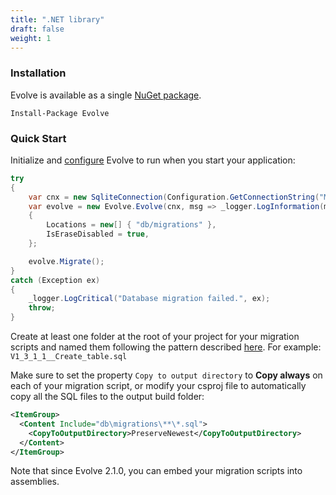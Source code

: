 ```yaml
---
title: ".NET library"
draft: false
weight: 1
---
```


### Installation

Evolve is available as a single [NuGet package](https://www.nuget.org/packages/Evolve).

```
Install-Package Evolve
```

### Quick Start

<i class="fa fa-hand-o-right"></i> Initialize and [configure](/configuration/#options) Evolve to run when you start your application:

```C#
try
{
    var cnx = new SqliteConnection(Configuration.GetConnectionString("MyDatabase"));
    var evolve = new Evolve.Evolve(cnx, msg => _logger.LogInformation(msg))
    {
        Locations = new[] { "db/migrations" },
        IsEraseDisabled = true,
    };

    evolve.Migrate();
}
catch (Exception ex)
{
    _logger.LogCritical("Database migration failed.", ex);
    throw;
}
```

<i class="fa fa-hand-o-right"></i> Create at least one folder at the root of your project for your migration scripts and named them following the pattern described [here](/configuration/#naming-pattern). For example: `V1_3_1_1__Create_table.sql`

<i class="fa fa-hand-o-right"></i> Make sure to set the property `Copy to output directory` to **Copy always** on each of your migration script, or modify your csproj file to automatically copy all the SQL files to the output build folder:

```xml
<ItemGroup>
  <Content Include="db\migrations\**\*.sql">
    <CopyToOutputDirectory>PreserveNewest</CopyToOutputDirectory>
  </Content>
</ItemGroup>
```
<i class="fa fa-info-circle"></i> Note that since Evolve 2.1.0, you can embed your migration scripts into assemblies.
